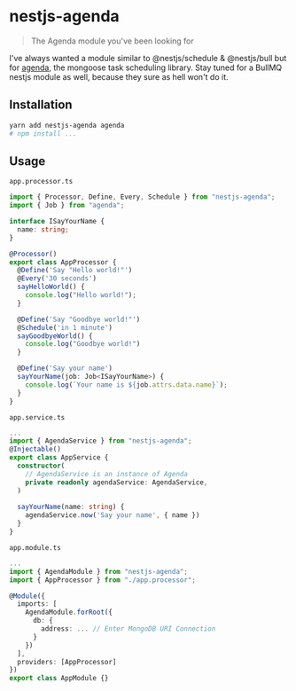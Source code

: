 # nestjs-agenda
> The Agenda module you've been looking for

I've always wanted a module similar to @nestjs/schedule & @nestjs/bull but for [agenda](https://github.com/agenda/agenda), the mongoose task scheduling library. Stay tuned for a BullMQ nestjs module as well, because they sure as hell won't do it.


## Installation
```sh
yarn add nestjs-agenda agenda
# npm install ...
```

## Usage
`app.processor.ts`
```ts
import { Processor, Define, Every, Schedule } from "nestjs-agenda";
import { Job } from "agenda";

interface ISayYourName {
  name: string;
}

@Processor()
export class AppProcessor {
  @Define('Say "Hello world!"')
  @Every('30 seconds')
  sayHelloWorld() {
    console.log("Hello world!");
  }

  @Define('Say "Goodbye world!"')
  @Schedule('in 1 minute')
  sayGoodbyeWorld() {
    console.log("Goodbye world!")
  }

  @Define('Say your name')
  sayYourName(job: Job<ISayYourName>) {
    console.log(`Your name is ${job.attrs.data.name}`);
  }
}
```
`app.service.ts`
```ts
...
import { AgendaService } from "nestjs-agenda";
@Injectable()
export class AppService {
  constructor(
    // AgendaService is an instance of Agenda
    private readonly agendaService: AgendaService,
  )
  
  sayYourName(name: string) {
    agendaService.now('Say your name', { name })
  }
}
```
`app.module.ts`
```ts
...
import { AgendaModule } from "nestjs-agenda";
import { AppProcessor } from "./app.processor";

@Module({
  imports: [
    AgendaModule.forRoot({
      db: { 
        address: ... // Enter MongoDB URI Connection
      }
    })
  ],
  providers: [AppProcessor]
})
export class AppModule {}
```